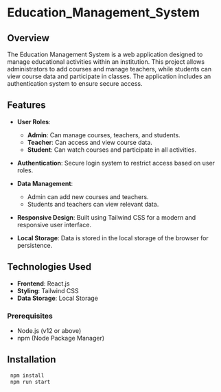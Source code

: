 # Education_Management_System

## Overview

The Education Management System is a web application designed to manage educational activities within an institution. This project allows administrators to add courses and manage teachers, while students can view course data and participate in classes. The application includes an authentication system to ensure secure access.

## Features

- **User Roles**: 
  - **Admin**: Can manage courses, teachers, and students.
  - **Teacher**: Can access and view course data.
  - **Student**: Can watch courses and participate in all activities.

- **Authentication**: Secure login system to restrict access based on user roles.

- **Data Management**: 
  - Admin can add new courses and teachers.
  - Students and teachers can view relevant data.

- **Responsive Design**: Built using Tailwind CSS for a modern and responsive user interface.

- **Local Storage**: Data is stored in the local storage of the browser for persistence.

## Technologies Used

- **Frontend**: React.js
- **Styling**: Tailwind CSS
- **Data Storage**: Local Storage

### Prerequisites

- Node.js (v12 or above)
- npm (Node Package Manager)

## Installation

  ``` bash
   npm install
   npm run start
  ```
